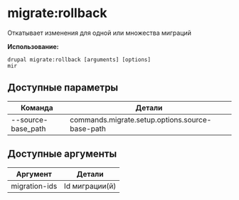 # migrate:rollback
Откатывает изменения для одной или множества миграций

**Использование:**
```
drupal migrate:rollback [arguments] [options]
mir
```

## Доступные параметры
Команда | Детали
-------|-------------
--source-base_path | commands.migrate.setup.options.source-base-path

## Доступные аргументы
Аргумент | Детали
---------|-------------
migration-ids | Id миграции(й)
